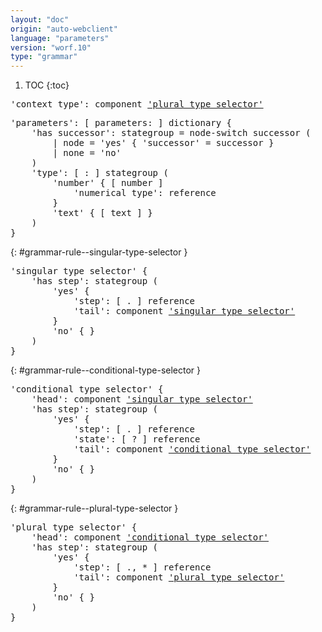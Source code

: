 ```yaml
---
layout: "doc"
origin: "auto-webclient"
language: "parameters"
version: "worf.10"
type: "grammar"
---
```


1. TOC
{:toc}


<div class="language-js highlighter-rouge">
<div class="highlight">
<pre class="highlight language-js code-custom">
'<span class="token string">context type</span>': component <a href="#grammar-rule--plural-type-selector">'plural type selector'</a>
</pre>
</div>
</div>

<div class="language-js highlighter-rouge">
<div class="highlight">
<pre class="highlight language-js code-custom">
'<span class="token string">parameters</span>': [ <span class="token operator">parameters:</span> ] dictionary {
	'<span class="token string">has successor</span>': stategroup = node-switch successor (
		| node = '<span class="token string">yes</span>' { '<span class="token string">successor</span>' = successor }
		| none = '<span class="token string">no</span>'
	)
	'<span class="token string">type</span>': [ <span class="token operator">:</span> ] stategroup (
		'<span class="token string">number</span>' { [ <span class="token operator">number</span> ]
			'<span class="token string">numerical type</span>': reference
		}
		'<span class="token string">text</span>' { [ <span class="token operator">text</span> ] }
	)
}
</pre>
</div>
</div>

{: #grammar-rule--singular-type-selector }
<div class="language-js highlighter-rouge">
<div class="highlight">
<pre class="highlight language-js code-custom">
'<span class="token string">singular type selector</span>' {
	'<span class="token string">has step</span>': stategroup (
		'<span class="token string">yes</span>' {
			'<span class="token string">step</span>': [ <span class="token operator">.</span> ] reference
			'<span class="token string">tail</span>': component <a href="#grammar-rule--singular-type-selector">'singular type selector'</a>
		}
		'<span class="token string">no</span>' { }
	)
}
</pre>
</div>
</div>

{: #grammar-rule--conditional-type-selector }
<div class="language-js highlighter-rouge">
<div class="highlight">
<pre class="highlight language-js code-custom">
'<span class="token string">conditional type selector</span>' {
	'<span class="token string">head</span>': component <a href="#grammar-rule--singular-type-selector">'singular type selector'</a>
	'<span class="token string">has step</span>': stategroup (
		'<span class="token string">yes</span>' {
			'<span class="token string">step</span>': [ <span class="token operator">.</span> ] reference
			'<span class="token string">state</span>': [ <span class="token operator">?</span> ] reference
			'<span class="token string">tail</span>': component <a href="#grammar-rule--conditional-type-selector">'conditional type selector'</a>
		}
		'<span class="token string">no</span>' { }
	)
}
</pre>
</div>
</div>

{: #grammar-rule--plural-type-selector }
<div class="language-js highlighter-rouge">
<div class="highlight">
<pre class="highlight language-js code-custom">
'<span class="token string">plural type selector</span>' {
	'<span class="token string">head</span>': component <a href="#grammar-rule--conditional-type-selector">'conditional type selector'</a>
	'<span class="token string">has step</span>': stategroup (
		'<span class="token string">yes</span>' {
			'<span class="token string">step</span>': [ <span class="token operator">.</span>, <span class="token operator">*</span> ] reference
			'<span class="token string">tail</span>': component <a href="#grammar-rule--plural-type-selector">'plural type selector'</a>
		}
		'<span class="token string">no</span>' { }
	)
}
</pre>
</div>
</div>
